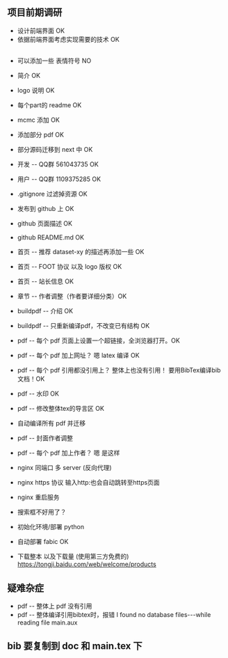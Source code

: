 
## 项目前期调研
* 设计前端界面 OK
* 依据前端界面考虑实现需要的技术 OK

## 
* 可以添加一些 表情符号 NO
* 简介 OK
* logo 说明 OK
* 每个part的 readme OK
* mcmc 添加 OK
* 添加部分 pdf OK
* 部分源码迁移到 next 中 OK
* 开发 -- QQ群 561043735 OK
* 用户 -- QQ群 1109375285 OK

* .gitignore 过滤掉资源 OK
* 发布到 github 上 OK
* github 页面描述 OK
* github README.md OK

* 首页 -- 推荐 dataset-xy 的描述再添加一些 OK
* 首页 -- FOOT 协议 以及 logo 版权 OK
* 首页 -- 站长信息 OK


* 章节 -- 作者调整（作者要详细分类）OK

* buildpdf -- 介绍 OK
* buildpdf -- 只重新编译pdf，不改变已有结构 OK


* pdf -- 每个 pdf 页面上设置一个超链接，全浏览器打开。OK
* pdf -- 每个 pdf 加上网址？ 嗯 latex 编译 OK
* pdf -- 每个 pdf 引用都没引用上？ 整体上也没有引用！ 要用BibTex编译bib文档！OK
* pdf -- 水印 OK
* pdf -- 修改整体tex的导言区 OK

<!-- --------------------------------------------------------- -->

* 自动编译所有 pdf 并迁移

* pdf -- 封面作者调整
* pdf -- 每个 pdf 加上作者？ 嗯 是这样

* nginx 同端口 多 server (反向代理)
* nginx https 协议 输入http:也会自动跳转至https页面
* nginx 重启服务

* 搜索框不好用了？
* 初始化环境/部署 python
* 自动部署 fabic OK

* 下载整本 以及下载量 (使用第三方免费的) https://tongji.baidu.com/web/welcome/products


## 疑难杂症
* pdf -- 整体上 pdf 没有引用
* pdf -- 整体编译引用bibtex时，报错 I found no database files---while reading file main.aux

## bib 要复制到 doc 和 main.tex 下
